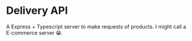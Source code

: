 # Delivery API

A Express + Typescript server to make requests of products. I might call a E-commerce server 😁.
